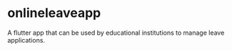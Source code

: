 # onlineleaveapp
A flutter app that can be used by educational institutions to manage leave applications.
